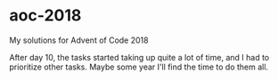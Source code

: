 # aoc-2018
My solutions for Advent of Code 2018

After day 10, the tasks started taking up quite a lot of time, and I had to prioritize other tasks. Maybe some year I'll find the time to do them all.
